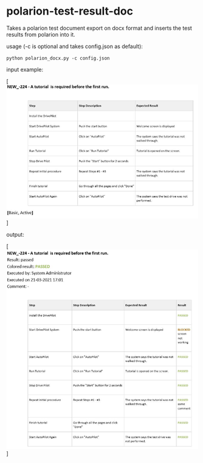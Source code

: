 # polarion-test-result-doc

Takes a polarion test document export on docx format and inserts the test results from polarion into it.

usage (-c is optional and takes config.json as default):
```
python polarion_docx.py -c config.json
```
input example:

[![Input](https://github.com/jesper-raemaekers/polarion-test-result-doc/raw/main/images/before.JPG)]

output:

[![Output](https://github.com/jesper-raemaekers/polarion-test-result-doc/raw/main/images/after.jpg)]
